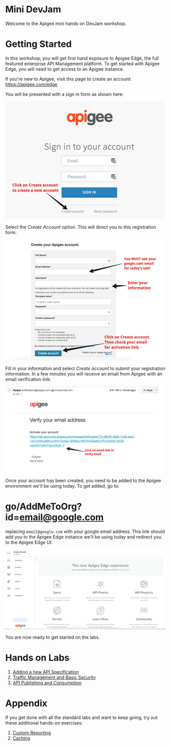 # Mini DevJam

Welcome to the Apigee mini hands on DevJam workshop.

# Getting Started

  In this workshop, you will get first hand exposure to Apigee Edge, the full featured enterprise API Management platform. To get started with Apigee Edge, you will need to get access to an Apigee instance. 


  If you're new to Apigee, visit this page to create an account: <a href="https://apigee.com/edge" target="_blank">https://apigee.com/edge</a>

  You will be presented with a sign in form as shown here:

  ![Apigee Launch Page](images/sign-in-sign-up.png)

  Select the _Create Account_ option. This will direct you to this registration form:

  ![Image](images/registration-form-goog.png) 

  Fill in your information and select _Create account_ to submit your registration information. In a few minutes you will receive an email from Apigee with an email verification link:

  ![Image](images/verify-email.png)

  Once your account has been created, you need to be added to the Apigee environment we'll be using today. To get added, go to:

  # go/AddMeToOrg?id=email@google.com

  replacing `email@google.com` with your google email address. This link should add you to the Apigee Edge instance we'll be using today and redirect you to the Apigee Edge UI:

  ![Image](images/dashboard.png)

  You are now ready to get started on the labs.

# Hands on Labs

1. [Adding a new API Specification](lab1.md)
2. [Traffic Management and Basic Security](lab2.md)
3. [API Publishing and Consumption](lab3.md)

# Appendix

If you get done with all the standard labs and want to keep going, try out these additional hands-on exercises:

1. [Custom Reporting](lab_appendix1.md)
2. [Caching](lab_appendix2.md)